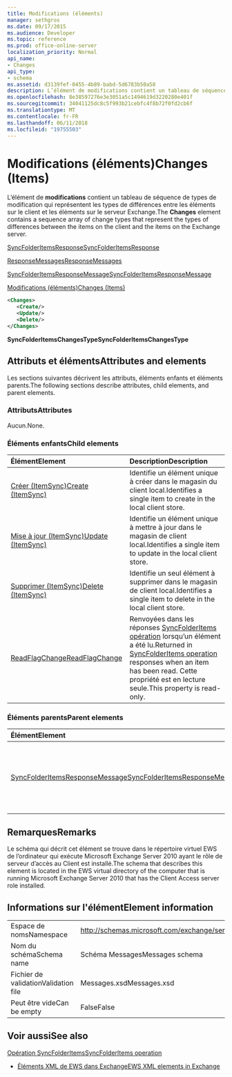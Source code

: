 ```yaml
---
title: Modifications (éléments)
manager: sethgros
ms.date: 09/17/2015
ms.audience: Developer
ms.topic: reference
ms.prod: office-online-server
localization_priority: Normal
api_name:
- Changes
api_type:
- schema
ms.assetid: d3139fef-0455-4b89-babd-5d6783b50a58
description: L’élément de modifications contient un tableau de séquence de types de modification qui représentent les types de différences entre les éléments sur le client et les éléments sur le serveur Exchange.
ms.openlocfilehash: 8e38597276e3e3051a5c1494619d3220280e401f
ms.sourcegitcommit: 34041125dc8c5f993b21cebfc4f8b72f0fd2cb6f
ms.translationtype: MT
ms.contentlocale: fr-FR
ms.lasthandoff: 06/11/2018
ms.locfileid: "19755503"
---
```

# <a name="changes-items"></a><span data-ttu-id="04a02-103">Modifications (éléments)</span><span class="sxs-lookup"><span data-stu-id="04a02-103">Changes (Items)</span></span>

<span data-ttu-id="04a02-104">L’élément de **modifications** contient un tableau de séquence de types de modification qui représentent les types de différences entre les éléments sur le client et les éléments sur le serveur Exchange.</span><span class="sxs-lookup"><span data-stu-id="04a02-104">The **Changes** element contains a sequence array of change types that represent the types of differences between the items on the client and the items on the Exchange server.</span></span> 
  
[<span data-ttu-id="04a02-105">SyncFolderItemsResponse</span><span class="sxs-lookup"><span data-stu-id="04a02-105">SyncFolderItemsResponse</span></span>](syncfolderitemsresponse.md)
  
[<span data-ttu-id="04a02-106">ResponseMessages</span><span class="sxs-lookup"><span data-stu-id="04a02-106">ResponseMessages</span></span>](responsemessages.md)
  
[<span data-ttu-id="04a02-107">SyncFolderItemsResponseMessage</span><span class="sxs-lookup"><span data-stu-id="04a02-107">SyncFolderItemsResponseMessage</span></span>](syncfolderitemsresponsemessage.md)
  
[<span data-ttu-id="04a02-108">Modifications (éléments)</span><span class="sxs-lookup"><span data-stu-id="04a02-108">Changes (Items)</span></span>](changes-items.md)
  
```xml
<Changes>
   <Create/>
   <Update/>
   <Delete/>
</Changes>
```

 <span data-ttu-id="04a02-109">**SyncFolderItemsChangesType**</span><span class="sxs-lookup"><span data-stu-id="04a02-109">**SyncFolderItemsChangesType**</span></span>
## <a name="attributes-and-elements"></a><span data-ttu-id="04a02-110">Attributs et éléments</span><span class="sxs-lookup"><span data-stu-id="04a02-110">Attributes and elements</span></span>

<span data-ttu-id="04a02-111">Les sections suivantes décrivent les attributs, éléments enfants et éléments parents.</span><span class="sxs-lookup"><span data-stu-id="04a02-111">The following sections describe attributes, child elements, and parent elements.</span></span>
  
### <a name="attributes"></a><span data-ttu-id="04a02-112">Attributs</span><span class="sxs-lookup"><span data-stu-id="04a02-112">Attributes</span></span>

<span data-ttu-id="04a02-113">Aucun.</span><span class="sxs-lookup"><span data-stu-id="04a02-113">None.</span></span>
  
### <a name="child-elements"></a><span data-ttu-id="04a02-114">Éléments enfants</span><span class="sxs-lookup"><span data-stu-id="04a02-114">Child elements</span></span>

|<span data-ttu-id="04a02-115">**Élément**</span><span class="sxs-lookup"><span data-stu-id="04a02-115">**Element**</span></span>|<span data-ttu-id="04a02-116">**Description**</span><span class="sxs-lookup"><span data-stu-id="04a02-116">**Description**</span></span>|
|:-----|:-----|
|[<span data-ttu-id="04a02-117">Créer (ItemSync)</span><span class="sxs-lookup"><span data-stu-id="04a02-117">Create (ItemSync)</span></span>](create-itemsync.md) <br/> |<span data-ttu-id="04a02-118">Identifie un élément unique à créer dans le magasin du client local.</span><span class="sxs-lookup"><span data-stu-id="04a02-118">Identifies a single item to create in the local client store.</span></span>  <br/> |
|[<span data-ttu-id="04a02-119">Mise à jour (ItemSync)</span><span class="sxs-lookup"><span data-stu-id="04a02-119">Update (ItemSync)</span></span>](update-itemsync.md) <br/> |<span data-ttu-id="04a02-120">Identifie un élément unique à mettre à jour dans le magasin de client local.</span><span class="sxs-lookup"><span data-stu-id="04a02-120">Identifies a single item to update in the local client store.</span></span>  <br/> |
|[<span data-ttu-id="04a02-121">Supprimer (ItemSync)</span><span class="sxs-lookup"><span data-stu-id="04a02-121">Delete (ItemSync)</span></span>](delete-itemsync.md) <br/> |<span data-ttu-id="04a02-122">Identifie un seul élément à supprimer dans le magasin de client local.</span><span class="sxs-lookup"><span data-stu-id="04a02-122">Identifies a single item to delete in the local client store.</span></span>  <br/> |
|[<span data-ttu-id="04a02-123">ReadFlagChange</span><span class="sxs-lookup"><span data-stu-id="04a02-123">ReadFlagChange</span></span>](readflagchange.md) <br/> |<span data-ttu-id="04a02-124">Renvoyées dans les réponses [SyncFolderItems opération](syncfolderitems-operation.md) lorsqu’un élément a été lu.</span><span class="sxs-lookup"><span data-stu-id="04a02-124">Returned in [SyncFolderItems operation](syncfolderitems-operation.md) responses when an item has been read.</span></span> <span data-ttu-id="04a02-125">Cette propriété est en lecture seule.</span><span class="sxs-lookup"><span data-stu-id="04a02-125">This property is read-only.</span></span>  <br/> |
   
### <a name="parent-elements"></a><span data-ttu-id="04a02-126">Éléments parents</span><span class="sxs-lookup"><span data-stu-id="04a02-126">Parent elements</span></span>

|<span data-ttu-id="04a02-127">**Élément**</span><span class="sxs-lookup"><span data-stu-id="04a02-127">**Element**</span></span>|<span data-ttu-id="04a02-128">**Description**</span><span class="sxs-lookup"><span data-stu-id="04a02-128">**Description**</span></span>|
|:-----|:-----|
|[<span data-ttu-id="04a02-129">SyncFolderItemsResponseMessage</span><span class="sxs-lookup"><span data-stu-id="04a02-129">SyncFolderItemsResponseMessage</span></span>](syncfolderitemsresponsemessage.md) <br/> |<span data-ttu-id="04a02-130">Contient l’état et les résultats d’une demande [d’opération SyncFolderItems](syncfolderitems-operation.md) .</span><span class="sxs-lookup"><span data-stu-id="04a02-130">Contains the status and result of a [SyncFolderItems operation](syncfolderitems-operation.md) request.</span></span>  <br/> |
   
## <a name="remarks"></a><span data-ttu-id="04a02-131">Remarques</span><span class="sxs-lookup"><span data-stu-id="04a02-131">Remarks</span></span>

<span data-ttu-id="04a02-132">Le schéma qui décrit cet élément se trouve dans le répertoire virtuel EWS de l’ordinateur qui exécute Microsoft Exchange Server 2010 ayant le rôle de serveur d’accès au Client est installé.</span><span class="sxs-lookup"><span data-stu-id="04a02-132">The schema that describes this element is located in the EWS virtual directory of the computer that is running Microsoft Exchange Server 2010 that has the Client Access server role installed.</span></span>
  
## <a name="element-information"></a><span data-ttu-id="04a02-133">Informations sur l'élément</span><span class="sxs-lookup"><span data-stu-id="04a02-133">Element information</span></span>

|||
|:-----|:-----|
|<span data-ttu-id="04a02-134">Espace de noms</span><span class="sxs-lookup"><span data-stu-id="04a02-134">Namespace</span></span>  <br/> |http://schemas.microsoft.com/exchange/services/2006/messages  <br/> |
|<span data-ttu-id="04a02-135">Nom du schéma</span><span class="sxs-lookup"><span data-stu-id="04a02-135">Schema name</span></span>  <br/> |<span data-ttu-id="04a02-136">Schéma Messages</span><span class="sxs-lookup"><span data-stu-id="04a02-136">Messages schema</span></span>  <br/> |
|<span data-ttu-id="04a02-137">Fichier de validation</span><span class="sxs-lookup"><span data-stu-id="04a02-137">Validation file</span></span>  <br/> |<span data-ttu-id="04a02-138">Messages.xsd</span><span class="sxs-lookup"><span data-stu-id="04a02-138">Messages.xsd</span></span>  <br/> |
|<span data-ttu-id="04a02-139">Peut être vide</span><span class="sxs-lookup"><span data-stu-id="04a02-139">Can be empty</span></span>  <br/> |<span data-ttu-id="04a02-140">False</span><span class="sxs-lookup"><span data-stu-id="04a02-140">False</span></span>  <br/> |
   
## <a name="see-also"></a><span data-ttu-id="04a02-141">Voir aussi</span><span class="sxs-lookup"><span data-stu-id="04a02-141">See also</span></span>



[<span data-ttu-id="04a02-142">Opération SyncFolderItems</span><span class="sxs-lookup"><span data-stu-id="04a02-142">SyncFolderItems operation</span></span>](syncfolderitems-operation.md)


- [<span data-ttu-id="04a02-143">Éléments XML de EWS dans Exchange</span><span class="sxs-lookup"><span data-stu-id="04a02-143">EWS XML elements in Exchange</span></span>](ews-xml-elements-in-exchange.md)

